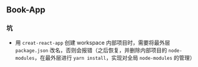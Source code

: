 ## Book-App

### 坑

- 用 `creat-react-app` 创建 workspace 内部项目时，需要将最外层 `package.json` 改名，否则会报错（之后恢复，并删除内部项目的 `node-modules`，在最外层进行 `yarn install`，实现对全局 `node-modules` 的管理）
